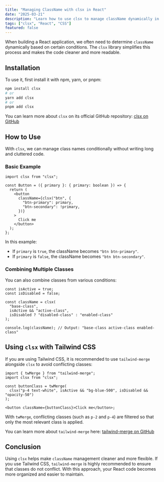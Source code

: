 ```yaml
---
title: "Managing ClassName with clsx in React"
date: "2025-03-21"
description: "Learn how to use clsx to manage className dynamically in React more cleanly and efficiently."
tags: ["clsx", "React", "CSS"]
featured: false
---
```


When building a React application, we often need to determine `className` dynamically based on certain conditions. The `clsx` library simplifies this process and makes the code cleaner and more readable.

## Installation

To use it, first install it with npm, yarn, or pnpm:

```sh
npm install clsx
# or
yarn add clsx
# or
pnpm add clsx
```

You can learn more about `clsx` on its official GitHub repository: [clsx on GitHub](https://github.com/lukeed/clsx)

## How to Use

With `clsx`, we can manage class names conditionally without writing long and cluttered code.

### Basic Example

```tsx
import clsx from "clsx";

const Button = ({ primary }: { primary: boolean }) => {
  return (
    <button
      className={clsx("btn", {
        "btn-primary": primary,
        "btn-secondary": !primary,
      })}
    >
      Click me
    </button>
  );
};
```

In this example:

- If `primary` is `true`, the className becomes `"btn btn-primary"`.
- If `primary` is `false`, the className becomes `"btn btn-secondary"`.

### Combining Multiple Classes

You can also combine classes from various conditions:

```tsx
const isActive = true;
const isDisabled = false;

const className = clsx(
  "base-class",
  isActive && "active-class",
  isDisabled ? "disabled-class" : "enabled-class"
);

console.log(className); // Output: "base-class active-class enabled-class"
```

## Using `clsx` with Tailwind CSS

If you are using Tailwind CSS, it is recommended to use `tailwind-merge` alongside `clsx` to avoid conflicting classes:

```tsx
import { twMerge } from "tailwind-merge";
import clsx from "clsx";

const buttonClass = twMerge(
  clsx("p-4 text-white", isActive && "bg-blue-500", isDisabled && "opacity-50")
);

<button className={buttonClass}>Click me</button>;
```

With `twMerge`, conflicting classes (such as `p-2` and `p-4`) are filtered so that only the most relevant class is applied.

You can learn more about `tailwind-merge` here: [tailwind-merge on GitHub](https://github.com/dcastil/tailwind-merge)

## Conclusion

Using `clsx` helps make `className` management cleaner and more flexible. If you use Tailwind CSS, `tailwind-merge` is highly recommended to ensure that classes do not conflict. With this approach, your React code becomes more organized and easier to maintain.
